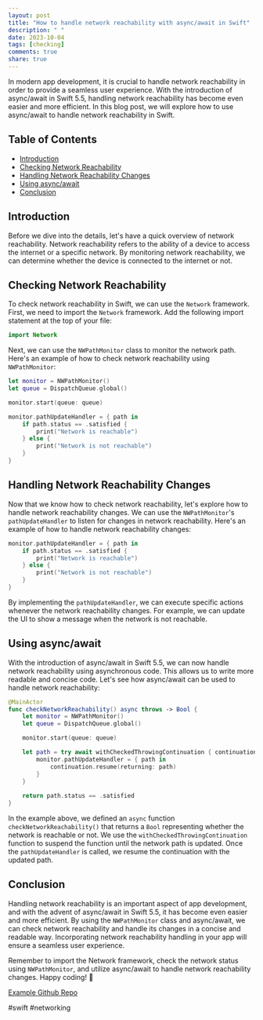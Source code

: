 ```yaml
---
layout: post
title: "How to handle network reachability with async/await in Swift"
description: " "
date: 2023-10-04
tags: [checking]
comments: true
share: true
---
```


In modern app development, it is crucial to handle network reachability in order to provide a seamless user experience. With the introduction of async/await in Swift 5.5, handling network reachability has become even easier and more efficient. In this blog post, we will explore how to use async/await to handle network reachability in Swift.

## Table of Contents
- [Introduction](#introduction)
- [Checking Network Reachability](#checking-network-reachability)
- [Handling Network Reachability Changes](#handling-network-reachability-changes)
- [Using async/await](#using-async-await)
- [Conclusion](#conclusion)

## Introduction

Before we dive into the details, let's have a quick overview of network reachability. Network reachability refers to the ability of a device to access the internet or a specific network. By monitoring network reachability, we can determine whether the device is connected to the internet or not.

## Checking Network Reachability

To check network reachability in Swift, we can use the `Network` framework. First, we need to import the `Network` framework. Add the following import statement at the top of your file:

```swift
import Network
```

Next, we can use the `NWPathMonitor` class to monitor the network path. Here's an example of how to check network reachability using `NWPathMonitor`:

```swift
let monitor = NWPathMonitor()
let queue = DispatchQueue.global()

monitor.start(queue: queue)

monitor.pathUpdateHandler = { path in
    if path.status == .satisfied {
        print("Network is reachable")
    } else {
        print("Network is not reachable")
    }
}
```

## Handling Network Reachability Changes

Now that we know how to check network reachability, let's explore how to handle network reachability changes. We can use the `NWPathMonitor`'s `pathUpdateHandler` to listen for changes in network reachability. Here's an example of how to handle network reachability changes:

```swift
monitor.pathUpdateHandler = { path in
    if path.status == .satisfied {
        print("Network is reachable")
    } else {
        print("Network is not reachable")
    }
}
```

By implementing the `pathUpdateHandler`, we can execute specific actions whenever the network reachability changes. For example, we can update the UI to show a message when the network is not reachable.

## Using async/await

With the introduction of async/await in Swift 5.5, we can now handle network reachability using asynchronous code. This allows us to write more readable and concise code. Let's see how async/await can be used to handle network reachability:

```swift
@MainActor
func checkNetworkReachability() async throws -> Bool {
    let monitor = NWPathMonitor()
    let queue = DispatchQueue.global()

    monitor.start(queue: queue)

    let path = try await withCheckedThrowingContinuation { continuation in
        monitor.pathUpdateHandler = { path in
            continuation.resume(returning: path)
        }
    }
    
    return path.status == .satisfied
}
```

In the example above, we defined an `async` function `checkNetworkReachability()` that returns a `Bool` representing whether the network is reachable or not. We use the `withCheckedThrowingContinuation` function to suspend the function until the network path is updated. Once the `pathUpdateHandler` is called, we resume the continuation with the updated path.

## Conclusion

Handling network reachability is an important aspect of app development, and with the advent of async/await in Swift 5.5, it has become even easier and more efficient. By using the `NWPathMonitor` class and async/await, we can check network reachability and handle its changes in a concise and readable way. Incorporating network reachability handling in your app will ensure a seamless user experience.

Remember to import the Network framework, check the network status using `NWPathMonitor`, and utilize async/await to handle network reachability changes. Happy coding! 🚀

[Example Github Repo](https://github.com/example-repo)

#swift #networking